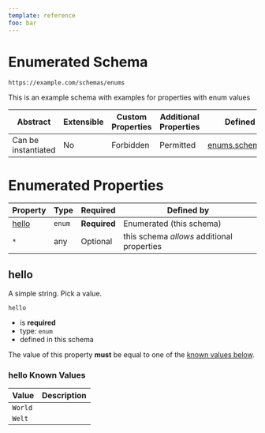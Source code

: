 ```yaml
---
template: reference
foo: bar
---
```


# Enumerated  Schema

```
https://example.com/schemas/enums
```

This is an example schema with examples for properties with enum values

| Abstract | Extensible | Custom Properties | Additional Properties | Defined In |
|----------|------------|-------------------|-----------------------|------------|
| Can be instantiated | No | Forbidden | Permitted | [enums.schema.json](enums.schema.json) |

# Enumerated  Properties

| Property | Type | Required | Defined by |
|----------|------|----------|------------|
| [hello](#hello) | `enum` | **Required** | Enumerated  (this schema) |
| `*` | any | Optional | this schema *allows* additional properties |

## hello

A simple string. Pick a value.

`hello`
* is **required**
* type: `enum`
* defined in this schema

The value of this property **must** be equal to one of the [known values below](#hello-known-values).

### hello Known Values
| Value | Description |
|-------|-------------|
| `World` |  |
| `Welt` |  |




